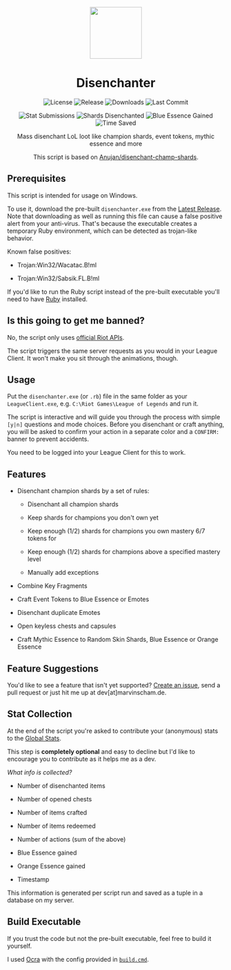 <p align="center" style="margin-bottom: 0px !important;">
  <img src="https://raw.githubusercontent.com/marvinscham/disenchanter/main/BE_icon.ico" width="120" align="center">
</p>
<h1 align="center">Disenchanter</h1>
<div align="center">
  
![License](https://img.shields.io/github/license/marvinscham/disenchanter)
![Release](https://img.shields.io/github/v/release/marvinscham/disenchanter)
![Downloads](https://img.shields.io/github/downloads/marvinscham/disenchanter/total)
![Last Commit](https://img.shields.io/github/last-commit/marvinscham/disenchanter)

![Stat Submissions](https://img.shields.io/badge/dynamic/json?color=blue&label=stat%20submissions&query=%24%5B%3A1%5D.submissions&url=https%3A%2F%2Fchecksch.de%2Fhook%2Fdisenchanter.php)
![Shards Disenchanted](https://img.shields.io/badge/dynamic/json?color=blue&label=shards%20disenchanted&query=%24%5B%3A1%5D.disenchanted_thousands&url=https%3A%2F%2Fchecksch.de%2Fhook%2Fdisenchanter.php&suffix=K)
![Blue Essence Gained](https://img.shields.io/badge/dynamic/json?color=blue&label=blue%20essence%20gained&query=%24%5B%3A1%5D.blue_essence_millions&url=https%3A%2F%2Fchecksch.de%2Fhook%2Fdisenchanter.php&suffix=M)
![Time Saved](https://img.shields.io/badge/dynamic/json?color=blue&label=time%20saved&query=%24%5B%3A1%5D.hours_saved&url=https%3A%2F%2Fchecksch.de%2Fhook%2Fdisenchanter.php&suffix=%20hours)

Mass disenchant LoL loot like champion shards, event tokens, mythic essence and more

This script is based on [Anujan/disenchant-champ-shards](https://github.com/Anujan/disenchant-champ-shards).

</div>

## Prerequisites

This script is intended for usage on Windows.

To use it, download the pre-built `disenchanter.exe` from the [Latest Release](https://github.com/marvinscham/disenchanter/releases). Note that downloading as well as running this file can cause a false positive alert from your anti-virus. That's because the executable creates a temporary Ruby environment, which can be detected as trojan-like behavior.

Known false positives:

- Trojan:Win32/Wacatac.B!ml

- Trojan:Win32/Sabsik.FL.B!ml

If you'd like to run the Ruby script instead of the pre-built executable you'll need to have [Ruby](https://www.ruby-lang.org/) installed.

## Is this going to get me banned?

No, the script only uses [official Riot APIs](https://developer.riotgames.com/docs/lol#league-client).

The script triggers the same server requests as you would in your League Client. It won't make you sit through the animations, though.

## Usage

Put the `disenchanter.exe` (or `.rb`) file in the same folder as your `LeagueClient.exe`, e.g. `C:\Riot Games\League of Legends` and run it.

The script is interactive and will guide you through the process with simple `[y|n]` questions and mode choices. Before you disenchant or craft anything, you will be asked to confirm your action in a separate color and a `CONFIRM:` banner to prevent accidents.

You need to be logged into your League Client for this to work.

## Features

- Disenchant champion shards by a set of rules:

  - Disenchant all champion shards

  - Keep shards for champions you don't own yet

  - Keep enough (1/2) shards for champions you own mastery 6/7 tokens for

  - Keep enough (1/2) shards for champions above a specified mastery level

  - Manually add exceptions

- Combine Key Fragments

- Craft Event Tokens to Blue Essence or Emotes

- Disenchant duplicate Emotes

- Open keyless chests and capsules

- Craft Mythic Essence to Random Skin Shards, Blue Essence or Orange Essence

## Feature Suggestions

You'd like to see a feature that isn't yet supported? [Create an issue](https://github.com/marvinscham/disenchanter/issues/new), send a pull request or just hit me up at dev[at]marvinscham.de.

## Stat Collection

At the end of the script you're asked to contribute your (anonymous) stats to the [Global Stats](https://checksch.de/hook/disenchanter.php).

This step is **completely optional** and easy to decline but I'd like to encourage you to contribute as it helps me as a dev.

_What info is collected?_

- Number of disenchanted items

- Number of opened chests

- Number of items crafted

- Number of items redeemed

- Number of actions (sum of the above)

- Blue Essence gained

- Orange Essence gained

- Timestamp

This information is generated per script run and saved as a tuple in a database on my server.

## Build Executable

If you trust the code but not the pre-built executable, feel free to build it yourself.

I used [Ocra](https://github.com/larsch/ocra) with the config provided in [`build.cmd`](https://github.com/marvinscham/disenchanter/blob/main/build.cmd).
